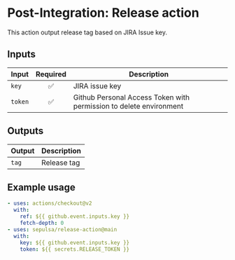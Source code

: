 # Post-Integration: Release action

This action output release tag based on JIRA Issue key.

## Inputs
|Input|Required|Description|
|---|:---:|---|
|`key`|✅|JIRA issue key|
|`token`|✅|Github Personal Access Token with permission to delete environment|

## Outputs
|Output|Description|
|------|---|
|`tag`|Release tag|

## Example usage

```yaml
- uses: actions/checkout@v2
  with:
    ref: ${{ github.event.inputs.key }}
    fetch-depth: 0
- uses: sepulsa/release-action@main
  with:
    key: ${{ github.event.inputs.key }}
    token: ${{ secrets.RELEASE_TOKEN }}
```
